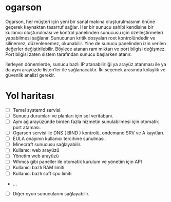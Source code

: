 # ogarson
Ogarson, her müşteri için yeni bir sanal makina oluşturulmasının önüne geçerek kaynaktan tasarruf sağlar.
Her bir sunucu sahibi kendisine bir kullanıcı oluşturulması ve kontrol panelinden sunucusu için özelleştirmeleri yapabilmesi sağlanır.
Sunucunun kritik dosyaları root kontrolündedir ve silinemez, düzenlenemez, okunabilir. Yine de sunucu panelinden izin verilen değerler değiştirilebilir.
Böylece atanan ram miktarı ve port bilgisi değişmez. Port bilgisi zaten sistem tarafından sunucu başlarken atanır.

İlerleyen dönemlerde, sunucu bazlı IP atanabilirliği ya arayüz atanması ile ya da aynı arayüzde listen'ler ile sağlanacaktır. 
İki seçenek arasında kolaylık ve güvenlik analizi gerekir.

# Yol haritası
- [ ] Temel systemd servisi.
- [ ] Sunucu durumları ve planları için sql veritabanı.
- [ ] Aynı ağ arayüzünde birden fazla hizmetin sunulabilmesi için otomatik port ataması.
- [ ] Ogarson servisi ile DNS ( BIND ) kontrolü, ondemand SRV ve A kayıtları.
- [ ] EULA onayının kullanıcı tercihine sunulması.
- [ ] Minecraft sunucusu sağlayabilir.
- [ ] Kullanıcı web arayüzü
- [ ] Yönetim web arayüzü
- [ ] Whmcs gibi paneller ile otomatik kurulum ve yönetim için API
- [ ] Kullanıcı bazlı RAM limiti
- [ ] Kullanıcı bazlı soft cpu limiti
- ...
- [ ] Diğer oyun sunucularını sağlayabilir.
